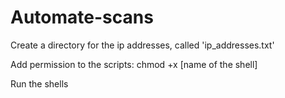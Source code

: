 # Automate-scans

Create a directory for the ip addresses, called 'ip_addresses.txt'

Add permission to the scripts:
  chmod +x [name of the shell]

Run the shells
